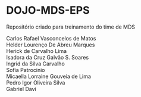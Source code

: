 # DOJO-MDS-EPS

Repositório criado para treinamento do time de MDS

Carlos Rafael Vasconcelos de Matos
<br>
Helder Lourenço De Abreu Marques
<br>
Herick de Carvalho Lima
<br>
Isadora da Cruz Galvão S. Soares
<br>
Ingrid da Silva Carvalho
<br>
Sofia Patrocinio
<br>
Micaella Lorraine Gouveia de Lima
<br>
Pedro Igor Oliveira Silva
<br>
Gabriel Davi
